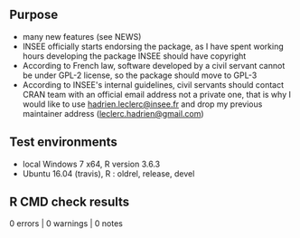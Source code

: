 ## Purpose

* many new features (see NEWS)
* INSEE officially starts endorsing the package, as I have spent working hours developing the package INSEE should have copyright
* According to French law, software developed by a civil servant cannot be under GPL-2 license, so the package should move to GPL-3
* According to INSEE's internal guidelines, civil servants should contact CRAN team with an official  email address not a private one, that is why I would like to use hadrien.leclerc@insee.fr and drop my previous maintainer address (leclerc.hadrien@gmail.com)

## Test environments

* local Windows 7 x64, R version 3.6.3 
* Ubuntu 16.04 (travis), R : oldrel, release, devel

## R CMD check results

0 errors | 0 warnings | 0 notes
